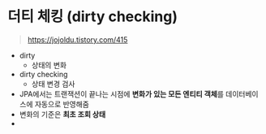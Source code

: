 # 더티 체킹 (dirty checking)

> https://jojoldu.tistory.com/415

- dirty
  - 상태의 변화
- dirty checking
  - 상태 변경 검사
- JPA에서는 트랜잭션이 끝나는 시점에 **변화가 있는 모든 엔티티 객체**를 데이터베이스에 자동으로 반영해줌
- 변화의 기준은 **최초 조회 상태**
- 